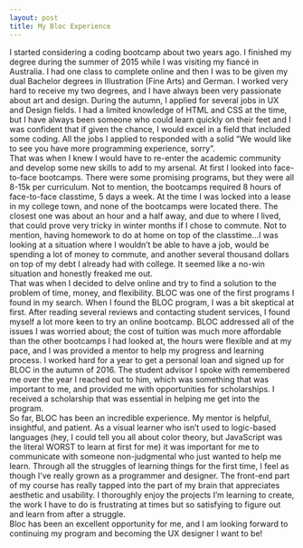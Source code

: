 ```yaml
---
layout: post
title: My Bloc Experience
---
```

I started considering a coding bootcamp about two years ago. I finished my degree during the summer of 2015 while I was visiting my fiancé in Australia. I had one class to complete online and then I was to be given my dual Bachelor degrees in Illustration (Fine Arts) and German. I worked very hard to receive my two degrees, and I have always been very passionate about art and design. During the autumn, I applied for several jobs in UX and Design fields. I had a limited knowledge of HTML and CSS at the time, but I have always been someone who could learn quickly on their feet and I was confident that if given the chance, I would excel in a field that included some coding. All the jobs I applied to responded with a solid “We would like to see you have more programming experience, sorry”.<br />
That was when I knew I would have to re-enter the academic community and develop some new skills to add to my arsenal. At first I looked into face-to-face bootcamps. There were some promising programs, but they were all 8-15k per curriculum. Not to mention, the bootcamps required 8 hours of face-to-face classtime, 5 days a week. At the time I was locked into a lease in my college town, and none of the bootcamps were located there. The closest one was about an hour and a half away, and due to where I lived, that could prove very tricky in winter months if I chose to commute. Not to mention, having homework to do at home on top of the classtime…I was looking at a situation where I wouldn’t be able to have a job, would be spending a lot of money to commute, and another several thousand dollars on top of my debt  I already had with college. It seemed like a no-win situation and honestly freaked me out. <br />
That was when I decided to delve online and try to find a solution to the problem of time, money, and flexibility. BLOC was one of the first programs I found in my search. When I found the BLOC program, I was a bit skeptical at first. After reading several reviews and contacting student services, I found myself a lot more keen to try an online bootcamp. BLOC addressed all of the issues I was worried about; the cost of tuition was much more affordable than the other bootcamps I had looked at, the hours were flexible and at my pace, and I was provided a mentor to help my progress and learning process. I worked hard for a year to get a personal loan and signed up for BLOC in the autumn of 2016. The student advisor I spoke with remembered me over the year I reached out to him, which was something that was important to me, and provided me with opportunities for scholarships. I received a scholarship that was essential in helping me get into the program.<br />
So far, BLOC has been an incredible experience. My mentor is helpful, insightful, and patient. As a visual learner who isn’t used to logic-based languages (hey, I could tell you all about color theory, but JavaScript was the literal WORST to learn at first for me) it was important for me to communicate with someone non-judgmental who just wanted to help me learn. Through all the struggles of learning things for the first time, I feel as though I’ve really grown as a programmer and designer. The front-end part of my course has really tapped into the part of my brain that appreciates aesthetic and usability. I thoroughly enjoy the projects I’m learning to create, the work I have to do is frustrating at times but so satisfying to figure out and learn from after a struggle.<br />
Bloc has been an excellent opportunity for me, and I am looking forward to continuing my program and becoming the UX designer I want to be!